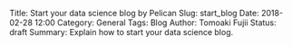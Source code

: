 Title: Start your data science blog by Pelican
Slug: start_blog
Date: 2018-02-28 12:00
Category: General
Tags: Blog
Author: Tomoaki Fujii
Status: draft
Summary: Explain how to start your data science blog.




